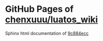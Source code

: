 GitHub Pages of [chenxuuu/luatos_wiki](https://github.com/chenxuuu/luatos_wiki.git)
===
Sphinx html documentation of [9c884ecc](https://github.com/chenxuuu/luatos_wiki/tree/9c884ecc36061a3742fd2d6030fac8bf54550abd)
